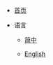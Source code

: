 <!--
 * @Author       : Humility
 * @Date         : 2021-10-25 21:21:36
 * @LastEditTime : 2021-10-26 11:36:45
 * @LastEditors  : Humility
 * @FilePath     : \humble-utils\docs\_navbar.md
 * @Description  : 导航
-->

- [首页](/)

- 语言

  - [简中](/)

  - [English](/en-us/)
